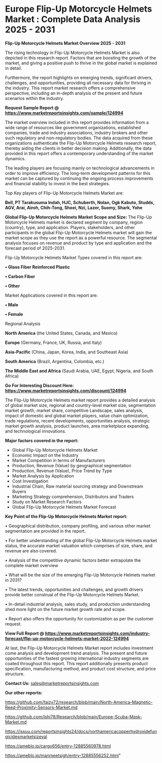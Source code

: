 # Europe Flip-Up Motorcycle Helmets Market : Complete Data Analysis 2025 - 2031

<Strong> Flip-Up Motorcycle Helmets Market Overview 2025 - 2031</strong>

The rising technology in Flip-Up Motorcycle Helmets Market is also depicted in this research report. Factors that are boosting the growth of the market, and giving a positive push to thrive in the global market is explained in detail.

Furthermore, the report highlights on emerging trends, significant drivers, challenges, and opportunities, providing all necessary data for thriving in the industry. This report market research offers a comprehensive perspective, including an in-depth analysis of the present and future scenarios within the industry.

<strong>Request Sample Report @ <a href=https://www.marketreportsinsights.com/sample/124994>https://www.marketreportsinsights.com/sample/124994</a></strong>

The market overview included in this report provides information from a wide range of resources like government organizations, established companies, trade and industry associations, industry brokers and other such regulatory and non-regulatory bodies. The data acquired from these organizations authenticate the Flip-Up Motorcycle Helmets research report, thereby aiding the clients in better decision making. Additionally, the data provided in this report offers a contemporary understanding of the market dynamics.

The leading players are focusing mainly on technological advancements in order to improve efficiency. The long-term development patterns for this market can be captured by continuing the ongoing process improvements and financial stability to invest in the best strategies.

Top Key players of Flip-Up Motorcycle Helmets Market are:

<strong>Bell, PT Tarakusuma Indah, HJC, Schuberth, Nolan, Ogk Kabuto, Studds, AGV, Arai, Airoh, Chih-Tong, Shoei, Nzi, Lazer, Suomy, Shark, Yohe</strong>

<strong><b>Global Flip-Up Motorcycle Helmets Market Scope and Size:</b></strong>
The Flip-Up Motorcycle Helmets market is declared segment by company, region (country), type, and application. Players, stakeholders, and other participants in the global Flip-Up Motorcycle Helmets market will gain the market scope as they use the report as a powerful resource. The segmental analysis focuses on revenue and product by type and application and the forecast period of 2025-2031.

Flip-Up Motorcycle Helmets Market Types covered in this report are:

<strong>• Glass Fiber Reinforced Plastic

• Carbon Fiber

• Other</strong>

Market Applications covered in this report are:

<strong>• Male

• Female</strong> 

Regional Analysis

<strong>North America</strong> (the United States, Canada, and Mexico)

<strong>Europe</strong> (Germany, France, UK, Russia, and Italy)

<strong>Asia-Pacific</strong> (China, Japan, Korea, India, and Southeast Asia)

<strong>South America</strong> (Brazil, Argentina, Colombia, etc.)

<strong>The Middle East and Africa</strong> (Saudi Arabia, UAE, Egypt, Nigeria, and South Africa)

<strong>Go For Interesting Discount Here: <a href=https://www.marketreportsinsights.com/discount/124994>https://www.marketreportsinsights.com/discount/124994</a></strong>

The Flip-Up Motorcycle Helmets market report provides a detailed analysis of global market size, regional and country-level market size, segmentation market growth, market share, competitive Landscape, sales analysis, impact of domestic and global market players, value chain optimization, trade regulations, recent developments, opportunities analysis, strategic market growth analysis, product launches, area marketplace expanding, and technological innovations.

<strong><b>Major factors covered in the report:</b></strong>
<ul>
  <li>Global Flip-Up Motorcycle Helmets Market </li>
  <li>Economic Impact on the Industry</li>
  <li>Market Competition in terms of Manufacturers</li>
  <li>Production, Revenue (Value) by geographical segmentation</li>
  <li>Production, Revenue (Value), Price Trend by Type</li>
  <li>Market Analysis by Application</li>
  <li>Cost Investigation</li>
  <li>Industrial Chain, Raw material sourcing strategy and Downstream Buyers</li>
  <li>Marketing Strategy comprehension, Distributors and Traders</li>
  <li>Study on Market Research Factors</li>
  <li>Global Flip-Up Motorcycle Helmets Market Forecast</li>
</ul>

<strong><b>Key Point of the Flip-Up Motorcycle Helmets Market report:</b></strong>

• Geographical distribution, company profiling, and various other market segmentation are provided in the report.

• For better understanding of the global Flip-Up Motorcycle Helmets market status, the accurate market valuation which comprises of size, share, and revenue are also covered.

• Analysis of the competitive dynamic factors better extrapolate the complete market overview

• What will be the size of the emerging Flip-Up Motorcycle Helmets market in 2031?

• The latest trends, opportunities and challenges, and growth drivers provide better construal of the Flip-Up Motorcycle Helmets Market.

• In-detail industrial analysis, sales study, and production understanding shed more light on the future market growth rate and scope.

• Report also offers the opportunity for customization as per the customer request.

<strong><b>View Full Report @ <a href=https://www.marketreportsinsights.com/industry-forecast/flip-up-motorcycle-helmets-market-2022-124994>https://www.marketreportsinsights.com/industry-forecast/flip-up-motorcycle-helmets-market-2022-124994</a></b></strong>


At last, the Flip-Up Motorcycle Helmets Market report includes investment come analysis and development trend analysis. The present and future opportunities of the fastest growing international industry segments are coated throughout this report. This report additionally presents product specification, manufacturing method, and product cost structure, and price structure.

<strong>Contact Us:</strong>
sales@marketreportsinsights.com

<strong>Our other reports:</strong>

<a href=https://github.com/faizy72/research/blob/main/North-America-Magnetic-Reed-Proximity-Sensors-Market.md>https://github.com/faizy72/research/blob/main/North-America-Magnetic-Reed-Proximity-Sensors-Market.md</a>

<a href=https://github.com/Ishi78/Research/blob/main/Europe-Scuba-Mask-Market.md>https://github.com/Ishi78/Research/blob/main/Europe-Scuba-Mask-Market.md</a>

<a href=https://issuu.com/reportsinsights24/docs/northamericacopperhydroxidefungicidesmarketsizeval>https://issuu.com/reportsinsights24/docs/northamericacopperhydroxidefungicidesmarketsizeval</a>

<a href=https://ameblo.jp/cargo656/entry-12885560978.html>https://ameblo.jp/cargo656/entry-12885560978.html</a>

<a href=https://ameblo.jp/manmeetsigh/entry-12885556252.html>https://ameblo.jp/manmeetsigh/entry-12885556252.html</a>"
